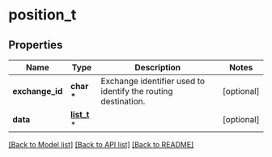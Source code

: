 # position_t

## Properties
Name | Type | Description | Notes
------------ | ------------- | ------------- | -------------
**exchange_id** | **char \*** | Exchange identifier used to identify the routing destination. | [optional] 
**data** | [**list_t**](position_data_inner.md) \* |  | [optional] 

[[Back to Model list]](../README.md#documentation-for-models) [[Back to API list]](../README.md#documentation-for-api-endpoints) [[Back to README]](../README.md)


